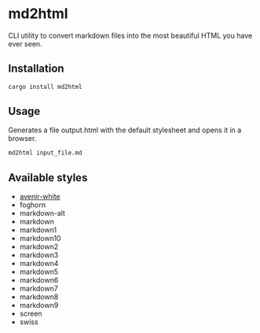 # md2html

CLI utility to convert markdown files into the most beautiful HTML you have ever seen.

## Installation

```bash
cargo install md2html
```

## Usage

Generates a file output.html with the default stylesheet and opens it in a browser.

```bash
md2html input_file.md 
```

## Available styles

* [avenir-white](samples/avenir-white.html)
* foghorn
* markdown-alt
* markdown
* markdown1
* markdown10
* markdown2
* markdown3
* markdown4
* markdown5
* markdown6
* markdown7
* markdown8
* markdown9
* screen
* swiss
